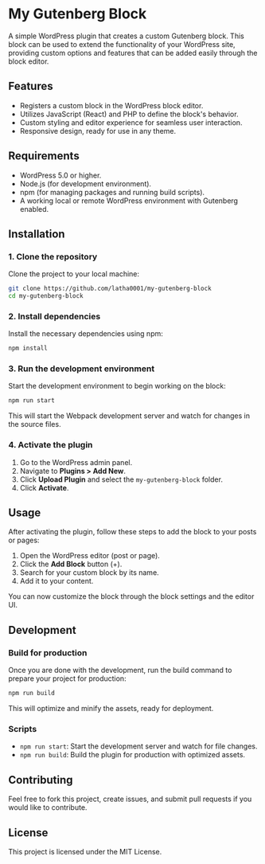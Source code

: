 # My Gutenberg Block

A simple WordPress plugin that creates a custom Gutenberg block. This block can be used to extend the functionality of your WordPress site, providing custom options and features that can be added easily through the block editor.

## Features

- Registers a custom block in the WordPress block editor.
- Utilizes JavaScript (React) and PHP to define the block's behavior.
- Custom styling and editor experience for seamless user interaction.
- Responsive design, ready for use in any theme.

## Requirements

- WordPress 5.0 or higher.
- Node.js (for development environment).
- npm (for managing packages and running build scripts).
- A working local or remote WordPress environment with Gutenberg enabled.

## Installation

### 1. Clone the repository

Clone the project to your local machine:

```bash
git clone https://github.com/latha0001/my-gutenberg-block
cd my-gutenberg-block
```

### 2. Install dependencies

Install the necessary dependencies using npm:

```bash
npm install
```

### 3. Run the development environment

Start the development environment to begin working on the block:

```bash
npm run start
```

This will start the Webpack development server and watch for changes in the source files.

### 4. Activate the plugin

1. Go to the WordPress admin panel.
2. Navigate to **Plugins > Add New**.
3. Click **Upload Plugin** and select the `my-gutenberg-block` folder.
4. Click **Activate**.

## Usage

After activating the plugin, follow these steps to add the block to your posts or pages:

1. Open the WordPress editor (post or page).
2. Click the **Add Block** button (+).
3. Search for your custom block by its name.
4. Add it to your content.

You can now customize the block through the block settings and the editor UI.

## Development

### Build for production

Once you are done with the development, run the build command to prepare your project for production:

```bash
npm run build
```

This will optimize and minify the assets, ready for deployment.

### Scripts

- `npm run start`: Start the development server and watch for file changes.
- `npm run build`: Build the plugin for production with optimized assets.

## Contributing

Feel free to fork this project, create issues, and submit pull requests if you would like to contribute.

## License

This project is licensed under the MIT License.
